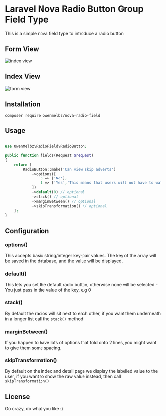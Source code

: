 # Laravel Nova Radio Button Group Field Type

This is a simple nova field type to introduce a radio button.

## Form View

![index view](https://i.imgur.com/GbErvLG.png)

## Index View

![form view](https://i.imgur.com/RKSc4xj.png)

## Installation

`composer require owenmelbz/nova-radio-field`

## Usage

```php

use OwenMelbz\RadioField\RadioButton;

public function fields(Request $request)
{
    return [
        RadioButton::make('Can view skip adverts')
            ->options([
                0 => ['No'],
                1 => ['Yes','This means that users will not have to watch adverts'],
            ])
            ->default(0) // optional
            ->stack() // optional
            ->marginBetween() // optional
            ->skipTransformation() // optional
    ];
}

```

## Configuration

### options()

This accepts basic string/integer key-pair values. The key of the array will be saved in the database, and the value will be displayed.

### default()

This lets you set the default radio button, otherwise none will be selected - You just pass in the value of the key, e.g 0

### stack()

By default the radios will sit next to each other, if you want them underneath in a longer list call the `stack()` method

### marginBetween()

If you happen to have lots of options that fold onto 2 lines, you might want to give them some spacing.

### skipTransformation()

By default on the index and detail page we display the labelled value to the user, if you want to show the raw value instead, then call `skipTransformation()`


## License

Go crazy, do what you like :)

